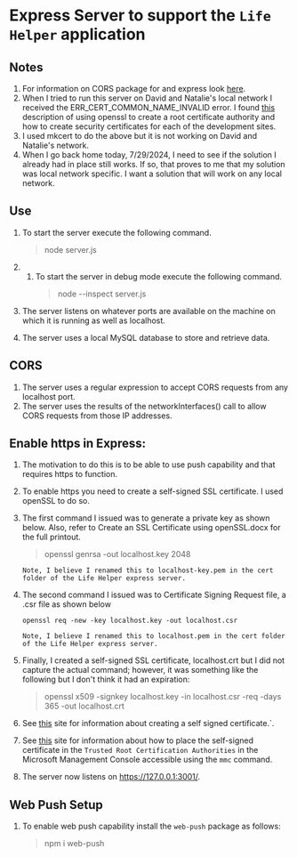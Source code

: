 # Express Server to support the `Life Helper` application

## Notes

1. For information on CORS package for and express look [here](https://expressjs.com/en/resources/middleware/cors.html).
2. When I tried to run this server on David and Natalie's local network I received the ERR_CERT_COMMON_NAME_INVALID error. I found [this](https://devrix.com/tutorial/ssl-certificate-authority-local-https/) description of using openssl to create a root certificate authority and how to create security certificates for each of the development sites.
3. I used mkcert to do the above but it is not working on David and Natalie's network.
4. When I go back home today, 7/29/2024, I need to see if the solution I already had in place still works. If so, that proves to me that my solution was local network specific. I want a solution that will work on any local network.

## Use

1. To start the server execute the following command.

   > node server.js

2. 1. To start the server in debug mode execute the following command.
      > node --inspect server.js

3. The server listens on whatever ports are available on the machine on which it is running as well as localhost.
4. The server uses a local MySQL database to store and retrieve data.

## CORS

1. The server uses a regular expression to accept CORS requests from any localhost port.
2. The server uses the results of the networkInterfaces() call to allow CORS requests from those IP addresses.

## Enable https in Express:

1. The motivation to do this is to be able to use push capability and that requires https to function.
1. To enable https you need to create a self-signed SSL certificate. I used openSSL to do so.
1. The first command I issued was to generate a private key as shown below. Also, refer to Create an SSL Certificate using openSSL.docx for the full printout.

   > openssl genrsa -out localhost.key 2048

   `Note, I believe I renamed this to localhost-key.pem in the cert folder of the Life Helper express server.`

1. The second command I issued was to Certificate Signing Request file, a .csr file as shown below

   ```
   openssl req -new -key localhost.key -out localhost.csr
   ```

   `Note, I believe I renamed this to localhost.pem in the cert folder of the Life Helper express server.`

1. Finally, I created a self-signed SSL certificate, localhost.crt but I did not capture the actual command; however, it was something like the following but I don't think it had an expiration:
   <!--- cspell:disable -->

   > openssl x509 -signkey localhost.key -in localhost.csr -req -days 365 -out localhost.crt

   <!--- cspell:enable -->

1. See [this](https://www.baeldung.com/openssl-self-signed-cert) site for information about creating a self signed certificate.`.
1. See [this](https://thriveread.com/nodejs-https-server-with-express-and-createserver/) site for information about how to place the self-signed certificate in the `Trusted Root Certification Authorities` in the Microsoft Management Console accessible using the `mmc` command.
1. The server now listens on https://127.0.0.1:3001/.

## Web Push Setup

1. To enable web push capability install the `web-push` package as follows:
   > npm i web-push
